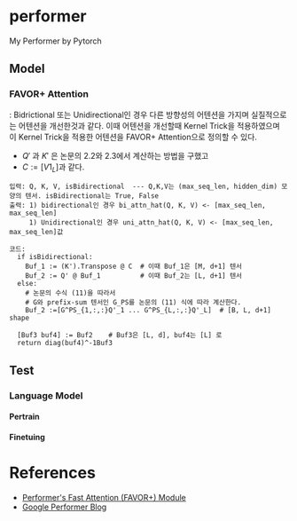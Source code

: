 # performer
My Performer by Pytorch

## Model
### FAVOR+ Attention
: Bidrictional 또는 Unidirectional인 경우 다른 방향성의 어텐션을 가지며
실질적으로는 어텐션을 개선한것과 같다. 이때 어텐션을 개선할때 Kernel Trick을 적용하였으며
이 Kernel Trick을 적용한 어텐션을 FAVOR+ Attention으로 정의할 수 있다.

- $Q'$ 과 $K'$ 은 논문의 2.2와 2.3에서 계산하는 방법을 구했고
- $C := [V 1_L]$과 같다.

```
입력: Q, K, V, isBidirectional  --- Q,K,V는 (max_seq_len, hidden_dim) 모양의 텐서. isBidirectional는 True, False
출력: 1) bidirectional인 경우 bi_attn_hat(Q, K, V) <- [max_seq_len, max_seq_len]
     1) Unidirectional인 경우 uni_attn_hat(Q, K, V) <- [max_seq_len, max_seq_len]값

코드:
  if isBidirectional:
    Buf_1 := (K').Transpose @ C  # 이때 Buf_1은 [M, d+1] 텐서
    Buf_2 := Q' @ Buf_1          # 이때 Buf_2는 [L, d+1] 텐서
  else:
    # 논문의 수식 (11)을 따라서
    # G와 prefix-sum 텐서인 G_PS를 논문의 (11) 식에 따라 계산한다.
    Buf_2 :=[G^PS_{1,:,:}Q'_1 ... G^PS_{L,:,:}Q'_L]  # [B, L, d+1] shape

  [Buf3 buf4] := Buf2    # Buf3은 [L, d], buf4는 [L] 로
  return diag(buf4)^-1Buf3
```

## Test
### Language Model
#### Pertrain
#### Finetuing


 
# References
- [Performer's Fast Attention (FAVOR+) Module](https://github.com/google-research/google-research/tree/master/performer/fast_attention)
- [Google Performer Blog](https://ai.googleblog.com/2020/10/rethinking-attention-with-performers.html)
